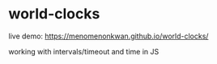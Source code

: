 # world-clocks

live demo: https://menomenonkwan.github.io/world-clocks/

working with intervals/timeout and time in JS
